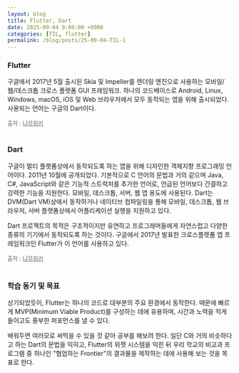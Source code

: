 ```yaml
---
layout: blog
title: Flutter, Dart
date: 2025-09-04 9:00:00 +0900
categories: [TIL, flutter]
permalink: /blog/posts/25-09-04-TIL-1
---
```


### Flutter

구글에서 2017년 5월 출시된 Skia 및 Impeller를 렌더링 엔진으로 사용하는 모바일/웹/데스크톱 크로스 플랫폼 GUI 프레임워크. 하나의 코드베이스로 Android, Linux, Windows, macOS, iOS 및 Web 브라우저에서 모두 동작되는 앱을 위해 출시되었다. 사용되는 언어는 구글의 Dart이다.

<span style="text-decoration: none; font-size:0.9em; color:#666;"> 출처 : <a href="https://namu.wiki/w/Flutter" style="color: #666;">나무위키</a></span>
<br><br>

### Dart

구글이 멀티 플랫폼상에서 동작되도록 하는 앱을 위해 디자인한 객체지향 프로그래밍 언어이다. 2011년 10월에 공개되었다. 기본적으로 C 언어의 문법과 거의 같으며 Java, C#, JavaScript와 같은 기능적 스트럭처를 추가한 언어로, 언급된 언어보다 간결하고 강력한 기능을 지원한다. 모바일, 데스크톱, 서버, 웹 앱 용도에 사용된다. Dart는 DVM(Dart VM)상에서 동작하거나 네이티브 컴파일링을 통해 모바일, 데스크톱, 웹 브라우저, 서버 플랫폼상에서 어플리케이션 실행을 지원하고 있다.

Dart 프로젝트의 목적은 구조적이지만 유연하고 프로그래머들에게 자연스럽고 다양한 종류의 기기에서 동작되도록 하는 것이다. 구글에서 2017년 발표한 크로스플랫폼 앱 프레임워크인 Flutter가 이 언어를 사용하고 있다.

<span style="text-decoration: none; font-size:0.9em; color:#666;"> 출처 : <a href="https://namu.wiki/w/Dart(프로그래밍%20언어)" style="color: #666;">나무위키</a></span>
<br><br>

### 학습 동기 및 목표

상기되었듯이, Flutter는 하나의 코드로 대부분의 주요 환경에서 동작한다. 때문에 빠르게 MVP(Minimum Viable Product)를 구성하는 데에 유용하며, 시간과 노력을 적게 들이고도 풍부한 퍼포먼스를 낼 수 있다.

배워두면 여러모로 써먹을 수 있을 것 같아 공부를 해보려 한다. 일단 C와 거의 비슷하다고 하는 Dart의 문법을 익히고, Flutter의 위젯 시스템을 익힌 뒤 우리 학교의 비교과 프로그램 중 하나인 "협업하는 Frontier"의 결과물을 제작하는 데에 사용해 보는 것을 목표로 한다.
